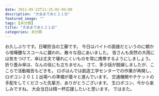 ```yaml
---
date: 2011-05-22T11:25:02-04:00
description: "大会まであと２１日"
featured_image: ""
tags: [未分類]
title: "大会まであと２１日"
categories: 未分類
---
```


お久しぶりです。日曜担当の工藤です。
今日はバイトの面接だというのに朝から喧嘩腰なスコールに襲われ、散々な目にあいました。
皆さんも突然の大雨には気をつけて、傘は丈夫で壊れにくいものを常に携帯するようにしましょう。
折り畳み傘は、なんの役にも立ちません。
さて、多少話が脱線しましたが、ここらで活動報告もどきを。
ロボはんでは創造工学センターでの作業が再開し、ロボコン２０１１出場への準備が着々と進んでいます。
交通機関やチケットの手配をしてくださった先輩方、ありがとうございます。
生ロボコン、今から楽しみですね。
大会当日は精一杯応援したいと思います。
ではまた。
